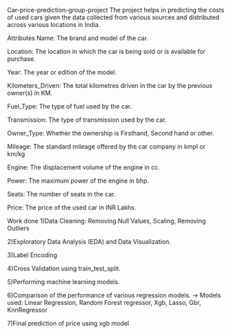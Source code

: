 Car-price-prediction-group-project
The project helps in predicting the costs of used cars given the data collected from various sources and distributed across various locations in India.

Attributes
Name: The brand and model of the car.

Location: The location in which the car is being sold or is available for purchase.

Year: The year or edition of the model.

Kilometers_Driven: The total kilometres driven in the car by the previous owner(s) in KM.

Fuel_Type: The type of fuel used by the car.

Transmission: The type of transmission used by the car.

Owner_Type: Whether the ownership is Firsthand, Second hand or other.

Mileage: The standard mileage offered by the car company in kmpl or km/kg

Engine: The displacement volume of the engine in cc.

Power: The maximum power of the engine in bhp.

Seats: The number of seats in the car.

Price: The price of the used car in INR Lakhs.

Work done
1)Data Cleaning: Removing Null Values, Scaling, Removing Outliers

2)Exploratory Data Analysis (EDA) and Data Visualization.

3)Label Encoding

4)Cross Validation using train_test_split.

5)Performing machine learning models.

6)Comparison of the performance of various regression models. -> Models used: Linear Regression, Random Forest regressor, Xgb, Lasso, Gbr, KnnRegressor

7)Final prediction of price using xgb model
